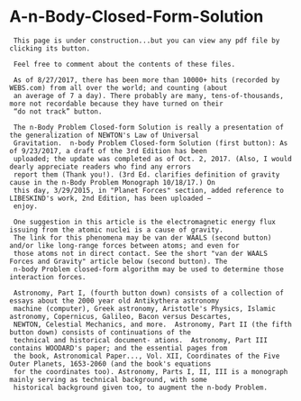 # A-n-Body-Closed-Form-Solution
     This page is under construction...but you can view any pdf file by clicking its button.  
     
     Feel free to comment about the contents of these files.  
     
     As of 8/27/2017, there has been more than 10000+ hits (recorded by WEBS.com) from all over the world; and counting (about
     an average of 7 a day). There probably are many, tens-of-thousands, more not recordable because they have turned on their
     “do not track” button. 
     
     The n-Body Problem Closed-form Solution is really a presentation of the generalization of NEWTON's Law of Universal 
     Gravitation.  n-body Problem Closed-form Solution (first button): As of 9/23/2017, a draft of the 3rd Edition has been 
     uploaded; the update was completed as of Oct. 2, 2017. (Also, I would dearly appreciate readers who find any errors
     report them (Thank you!). (3rd Ed. clarifies definition of gravity cause in the n-Body Problem Monograph 10/18/17.) On
     this day, 3/29/2015, in "Planet Forces" section, added reference to LIBESKIND's work, 2nd Edition, has been uploaded −
     enjoy.
     
     One suggestion in this article is the electromagnetic energy flux issuing from the atomic nuclei is a cause of gravity.
     The link for this phenomena may be van der WAALS (second button) and/or like long-range forces between atoms; and even for
     those atoms not in direct contact. See the short "van der WAALS Forces and Gravity" article below (second button). The 
     n-body Problem closed-form algorithm may be used to determine those interaction forces. 
     
     Astronomy, Part I, (fourth button down) consists of a collection of essays about the 2000 year old Antikythera astronomy
     machine (computer), Greek astronomy, Aristotle's Physics, Islamic astronomy, Copernicus, Galileo, Bacon versus Descartes,
     NEWTON, Celestial Mechanics, and more.  Astronomy, Part II (the fifth button down) consists of continuations of the 
     technical and historical document- ations.  Astronomy, Part III contains WOODARD's paper; and the essential pages from 
     the book, Astronomical Paper..., Vol. XII, Coordinates of the Five Outer Planets, 1653-2060 (and the book's equations 
     for the coordinates too). Astronomy, Parts I, II, III is a monograph mainly serving as technical background, with some
     historical background given too, to augment the n-body Problem. 
